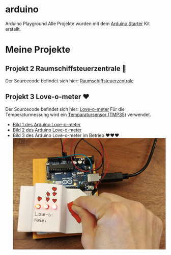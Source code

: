 # arduino
Arduino Playground
Alle Projekte wurden mit dem [Arduino Starter](https://store.arduino.cc/genuino-starter-kit) Kit erstellt.

# Meine Projekte
## Projekt 2 Raumschiffsteuerzentrale :rocket:
Der Sourcecode befindet sich hier: [Raumschiffsteuerzentrale](projekt02_raumschiff/projekt02_raumschiff.ino)

## Projekt 3 Love-o-meter :heart:
Der Sourcecode befindet sich hier: [Love-o-meter](projekt03_love-o-meter/projekt03_love-o-meter.ino)
Für die Temperaturmessung wird ein [Temparatursensor (TMP35)](https://www.arduino.cc/en/uploads/Main/TemperatureSensor.pdf) verwendet.
* [Bild 1 des Arduino Love-o-meter](projekt03_love-o-meter/love-o-meter-1.png)
* [Bild 2 des Arduino Love-o-meter](projekt03_love-o-meter/love-o-meter-2.png)
* Bild 3 des Arduino Love-o-meter im Betrieb :heart::heart::heart:
![Bild 3 des Arduino Love-o-meter im Betrieb :heart::heart::heart:](projekt03_love-o-meter/love-o-meter-3.png)
